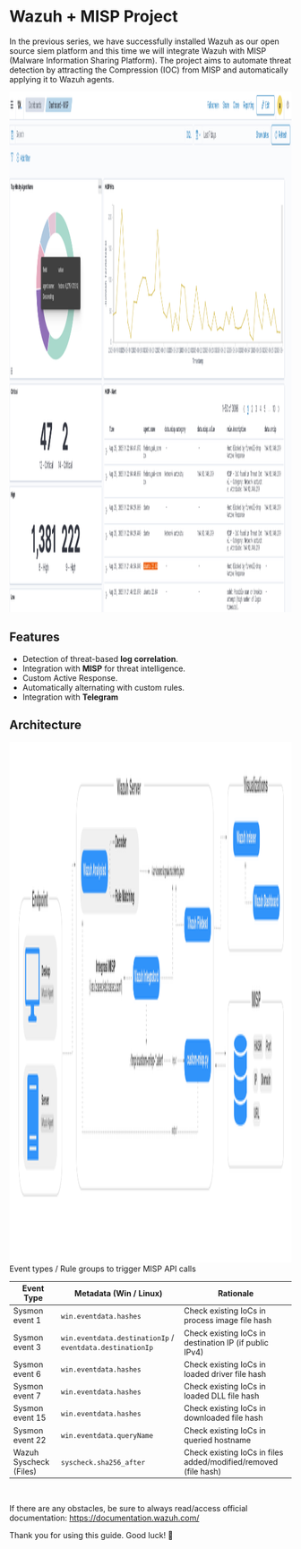 # Wazuh + MISP Project 
In the previous series, we have successfully installed Wazuh as our open source siem platform and this time we will integrate Wazuh with MISP (Malware Information Sharing Platform). The project aims to automate threat detection by attracting the Compression (IOC) from MISP and automatically applying it to Wazuh agents.

<img width="1855" height="929" alt="image" src="dashboard.png" />

## Features
- Detection of threat-based **log correlation**.
- Integration with **MISP** for threat intelligence.
- Custom Active Response.
- Automatically alternating with custom rules.
- Integration with **Telegram**

## Architecture

<img width="1855" height="929" alt="image" src="arsitektur.png" />
Event types / Rule groups to trigger MISP API calls
<br>

| Event Type              | Metadata (Win / Linux)                | Rationale                                                      |
|--------------------------|---------------------------------------|----------------------------------------------------------------|
| Sysmon event 1          | `win.eventdata.hashes`                | Check existing IoCs in process image file hash                 |
| Sysmon event 3          | `win.eventdata.destinationIp` / `eventdata.destinationIp` | Check existing IoCs in destination IP (if public IPv4)         |
| Sysmon event 6          | `win.eventdata.hashes`                | Check existing IoCs in loaded driver file hash                 |
| Sysmon event 7          | `win.eventdata.hashes`                | Check existing IoCs in loaded DLL file hash                    |
| Sysmon event 15         | `win.eventdata.hashes`                | Check existing IoCs in downloaded file hash                    |
| Sysmon event 22         | `win.eventdata.queryName`             | Check existing IoCs in queried hostname                        |
| Wazuh Syscheck (Files)  | `syscheck.sha256_after`               | Check existing IoCs in files added/modified/removed (file hash)|


<br>


If there are any obstacles, be sure to always read/access official documentation: https://documentation.wazuh.com/

Thank you for using this guide. Good luck! 🙌



